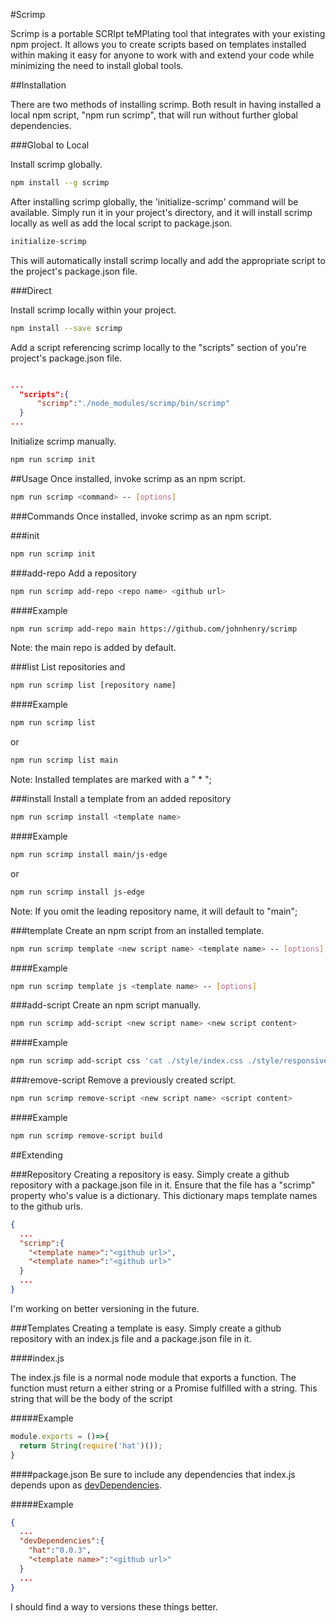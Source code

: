 #Scrimp

Scrimp is a portable SCRIpt teMPlating tool that integrates with your existing npm project. It allows you to create scripts based on templates installed within making it easy for anyone to work with and extend your code while minimizing the need to install global tools.

##Installation

There are two methods of installing scrimp. Both result in having installed a local npm script, "npm run scrimp", that will run without further global dependencies.

###Global to Local

Install scrimp globally.

```bash
npm install --g scrimp
```

After installing scrimp globally, the 'initialize-scrimp' command will be available. Simply run it in your project's directory, and it will install scrimp locally as well as add the local script to package.json.

```bash
initialize-scrimp
```

This will automatically install scrimp locally and add the appropriate script to the project's package.json file.

###Direct

Install scrimp locally within your project.

```bash
npm install --save scrimp
```

Add a script referencing scrimp locally to the "scripts" section of you're project's package.json file.

```json

...
  "scripts":{
      "scrimp":"./node_modules/scrimp/bin/scrimp"
  }
...

```

Initialize scrimp manually.

```bash
npm run scrimp init
```

##Usage
Once installed, invoke scrimp as an npm script.

```bash
npm run scrimp <command> -- [options]
```

###Commands
Once installed, invoke scrimp as an npm script.


###init

```bash
npm run scrimp init
```

###add-repo
Add a repository

```bash
npm run scrimp add-repo <repo name> <github url>
```

####Example
```bash
npm run scrimp add-repo main https://github.com/johnhenry/scrimp
```

Note: the main repo is added by default.

###list
List repositories and

```bash
npm run scrimp list [repository name]
```

####Example
```bash
npm run scrimp list
```

or

```bash
npm run scrimp list main
```

Note: Installed templates are marked with a " * ";

###install
Install a template from an added repository

```bash
npm run scrimp install <template name>
```

####Example
```bash
npm run scrimp install main/js-edge
```

or

```bash
npm run scrimp install js-edge
```

Note: If you omit the leading repository name, it will default to "main";


###template
Create an npm script from an installed template.

```bash
npm run scrimp template <new script name> <template name> -- [options]
```

####Example

```bash
npm run scrimp template js <template name> -- [options]
```

###add-script
Create an npm script manually.

```bash
npm run scrimp add-script <new script name> <new script content>
```

####Example
```bash
npm run scrimp add-script css 'cat ./style/index.css ./style/responsive.css > ./dist/style.css'
```

###remove-script
Remove a previously created script.

```bash
npm run scrimp remove-script <new script name> <script content>
```

####Example

```bash
npm run scrimp remove-script build
```

##Extending

###Repository
Creating a repository is easy. Simply create a github repository with a package.json file in it. Ensure that the file has a "scrimp" property who's value is a dictionary. This dictionary maps template names to the github urls.

```json
{
  ...
  "scrimp":{
    "<template name>":"<github url>",
    "<template name>":"<github url>"
  }
  ...
}
```

I'm working on better versioning in the future.

###Templates
Creating a template is easy. Simply create a github repository with an index.js file and a package.json file in it.

####index.js

The index.js file is a normal node module that exports a function.
The function must return a either string or a Promise fulfilled with a string.
This string  that will be the body of the script

#####Example
```js
module.exports = ()=>{
  return String(require('hat')());
}
```

####package.json
Be sure to include any dependencies that index.js depends upon as [devDependencies](https://docs.npmjs.com/files/package.json#devdependencies).

#####Example
```json
{
  ...
  "devDependencies":{
    "hat":"0.0.3",
    "<template name>":"<github url>"
  }
  ...
}
```

I should find a way to versions these things better.
